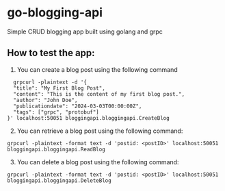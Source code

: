 # go-blogging-api

Simple CRUD blogging app built using golang and grpc

## How to test the app:

1. You can create a blog post using the following command

```
  grpcurl -plaintext -d '{
  "title": "My First Blog Post",
  "content": "This is the content of my first blog post.",
  "author": "John Doe",
  "publicationdate": "2024-03-03T00:00:00Z",
  "tags": ["grpc", "protobuf"]
}' localhost:50051 bloggingapi.bloggingapi.CreateBlog
```


2. You can retrieve a blog post using the following command:

```
grpcurl -plaintext -format text -d 'postid: <postID>' localhost:50051 bloggingapi.bloggingapi.ReadBlog
```

3. You can delete a blog post using the following command:

```
grpcurl -plaintext -format text -d 'postid: <postID>' localhost:50051 bloggingapi.bloggingapi.DeleteBlog
```
